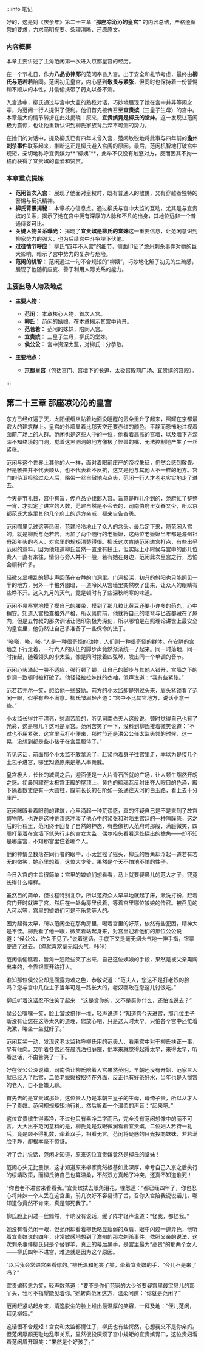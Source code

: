 :::info 笔记

好的，这是对《庆余年》第二十三章 **“那座凉沁沁的皇宫”** 的内容总结，严格遵循您的要求，力求简明扼要、条理清晰、还原原文。

### 内容概要

本章主要讲述了主角范闲第一次进入京都皇宫的经历。

在一个节礼日，作为**八品协律郎**的范闲奉旨入宫。出于安全和礼节考虑，最终由**柳氏与范若若**陪同。范闲初见皇宫，内心感到**敬畏与紧张**，但同时也保持着一份警惕和不顺从的本性，并偷偷携带了药丸以备不测。

入宫途中，柳氏通过与宫中太监的熟稔对话，巧妙地展现了她在宫中并非等闲之辈，为范闲一行人提供了便利。他们首先被传召至**宜贵嫔**（三皇子生母）的宫中。本章最大的情节转折在此处揭晓：原来，**宜贵嫔竟是柳氏的堂妹**。这一发现让范闲极为震惊，也让他重新认识到柳氏家族背后深不可测的势力。

在她们的对话中，提及柳氏已有四年未曾入宫，范闲敏锐地将此事与四年前的**澹州刺杀事件**联系起来，推断这正是柳氏避入宫闱的原因。最后，范闲机智地打破宫中规矩，亲切地称呼宜贵嫔为**“柳姨”**，此举不仅没有触怒对方，反而因其不拘一格而获得了宜贵嫔的喜爱和赞赏。

### 本章重点提炼

*   **范闲首次入宫：** 展现了他面对皇权时，既有普通人的敬畏，又有穿越者独特的警惕与反抗精神。
*   **柳氏背景揭秘：** 本章核心信息点。通过柳氏与宫中太监的互动，尤其是与宜贵嫔的关系，揭示了她在宫中拥有深厚的人脉和不凡的出身，其地位远非一个普通侍妾可比。
*   **关键人物关系曝光：** 揭晓了**宜贵嫔是柳氏的堂妹**这一重要信息，让范闲意识到柳家势力的强大，也为后续宫中斗争埋下伏笔。
*   **过往情节呼应：** 柳氏“四年不入宫”的细节，侧面印证了澹州刺杀事件对她的巨大影响，暗示了宫中势力的复杂与危险。
*   **范闲的机智：** 范闲通过一句不合规矩的“柳姨”，巧妙地化解了初见的生疏感，展现了他随机应变、善于利用人际关系的能力。

### 主要出场人物及地点

*   **主要人物：**
    *   **范闲：** 本章核心人物，首次入宫。
    *   **柳氏：** 范闲的姨娘，在本章揭示其宫中背景。
    *   **范若若：** 范闲的妹妹，陪同入宫。
    *   **宜贵嫔：** 三皇子生母，柳氏的堂妹。
    *   **侯公公：** 宫中资深太监，对柳氏十分恭敬。

*   **主要地点：**
    *   **京都皇宫**（包括宫门、宫墙下的长道、太极宫殿前广场、宜贵嫔的宫殿）。

:::

## 第二十三章 **那座凉沁沁的皇宫**

东方已经红遍了天，太阳缓缓从贴着地面没睡醒的云朵里升了起来，照耀在京都最宏大的建筑群上。皇宫的外墙显着比那天空还要赤红的颜色，平静而恐怖地注视着面前广场上的人群。范闲也是这些人中的一位，他看着高高的宫墙，以及墙下方深深不知终境的门洞，觉着这黑洞洞的地方像极了怪兽的嘴，无法控制地产生了一丝紧张。

范闲与这个世界上其他的人一样，面对着眼前庄严的帝权象征，仍然会感到敬畏。但是敬畏并不代表顺从，也不代表着不反抗，这又是他与其他人不一样的地方。宫门的侍卫检验过众人后，略带一丝自傲地点点头，范闲一行人才老老实实地走了进去。

今天是节礼日，宫中有旨，传八品协律郎入宫。旨意是昨儿个到的，范府忙了整整一宵，才拟定了进宫的人数，范建自然是不会去的，司南伯府里女眷又少，所以京都范氏大族里其他几个府上的远方亲戚，都来自告奋勇。

范闲哪里见过这等热闹，范建冷冷地止了众人的念头。最后定下来，随范闲入宫的，就是柳氏与范若若，再加了两个随行的老嬷嬷，这两位老嬷嬷当年都是澹州祖母那年头的老人，对宫里的规矩清楚得很。柳氏这次肯随范闲进宫打点，有些出乎范闲的意料，因为他知道柳氏虽然一直没有扶正，但实际上小时候与宫中的那几位贵人一直有来往，情份与旁人并不一般，若有她在身边，范闲此次皇宫之行，恐怕会顺利许多。

轻微又显嘈乱的脚步声回荡在安静的门洞里。门洞极深，初升的斜阳也只能照见一半的地方，另外一半格外幽暗，一道冷风从宫墙里突然吹了出来，让众人的眼睛有些睁不开。这入九月的天气，竟是顿时有了些深秋峭寒的味道。

范闲不易察觉地摸了摸自己的腰带，摸到了那几粒比黄豆还要小许多的药丸，心中稍安。知道入宫检查格外严格，所以离府前，他就将自己的暗弩与匕首都藏在了屋内，但是五竹叔的那次训话让他印象极为深刻，所以哪怕是在照理论讲世上最安全的皇宫里，他仍然让自己多准备了一些保命的法子。

“嗒嗒，嗒，嗒。”人是一种很奇怪的动物，人们则一种很奇怪的群体。在安静的宫墙之下行走着，一行六人的队伍的脚步声竟然渐渐统一了起来。同一时落地，同一时抬起，随着领头的小太监，像是同时拨着四弦琴，发出同一个单调的音节。

范闲心头涌起一股不适应，强行顿了顿，让自己的脚步与其他人错开，宫墙之下的步调一致顿时被打破了。他轻轻拉拉妹妹的衣袖，低声说道：“我有些紧张。”

范若若莞尔一笑，想给他一些鼓励。前方的小太监却是别过头来，眉头紧锁看了范闲一眼，似乎有些不满意。柳氏皱眉轻声道：“宫中不比其它地方，说话小意一些。”

小太监长得并不漂亮，愁眉苦脸的，听见司南伯夫人这般说，顿时觉得自己也有了光彩，这是哪儿？这可是皇宫。范闲苦笑了一下，没料到柳氏接着微笑说道：“不过也不用紧张，这宫里我打小便来，那时节还是洪公公任太监头领的时候，这一晃，没想到都是些小孩子在宫里服侍了。”

听见这话，前面那个小太监不敢拿派了，赶紧佝着身子往宫里走，本以为是接几个土包子进宫，哪里知道原来是熟人串亲戚。

皇宫极大，长长的城洞之后，迎面便是一大片青石所就的广场，让人顿生豁然开朗之感。初晨照耀在太极宫正殿的屋顶上，黄色的琉璃瓦反射出夺人眼目的色泽，殿下隔着数丈便有一大圆柱，殿前长长的石阶如一条通往天河的白玉路，看上去十分庄严。

范闲眯眼看着眼前的建筑，心里涌起一种荒谬感，真的怀疑自己是不是来到了故宫博物院。也许是这种荒谬感冲淡了他心中的紧张和对陌生宫廷的一种隔膜感，这之后的行程里，范闲终于回复了自然的神态，有些像初入范府时那般，满脸微笑，四周打量着在宫墙下低头行走的宫女太监，偶尔抬头看看远处探出的檐角——却不知是哪座宫，不知那宫里住着哪个人。

他的神情全数落在同行者的眼中，小太监摇了摇头，柳氏的唇角却浮起一道若有若无的微笑，她心里想着，这位大少爷，果然是个天不怕地不怕的性子。

今日入宫的主旨很简单：宫里的娘娘们想看看，马上就要娶晨儿的范大才子，究竟长得什么模样。

虽然目的简单，但过程特别复杂，所以范府众人早早地就起了床，漱洗打扮，赶着宫门开时就进了宫，然后在一处角房里侯着，等着宫里哪位娘娘的传召。被召见的人可以等，宫里的娘娘们可是不乐意等人的。

因为起得太早，所以范闲坐在那角房里，喝着宫里的好茶，依然有些犯困，精神大是不佳。柳氏看了他一眼，微笑着站起身来，对宫里迎着他们的那位公公说道：“侯公公，许久不见了。”说着这话，手底下又是毫无烟火气地一伸手指，银票便递了过去。（俺就喜欢毫无烟火气，咔咔）

范闲偷偷瞧着，唇角一翘险些笑了出来，自己这位姨娘的手段，果然是被父亲熏陶出来的，全靠银票开路打人。

谁知那位侯公公却是面露为难之色，恭敬说道：“范夫人，您这不是打老奴的脸吗？您与宫中几位主子当年可是一路长大的，老奴哪敢在您这儿讨饭吃。”

柳氏听着这话忍不住笑了起来：“这是赏你的，又不是买你什么，还怕谁说去？”

侯公公嘿嘿一笑，脸上皱纹挤作一堆，轻声说道：“知道您今天进宫，那几位主子断没有让您在这等太久的道理，您放心吧，只是这天时太早，只怕各个宫中还忙着洗漱，略坐一坐就好了。”

范闲耳尖一动，发现这老太监称呼柳氏用的范夫人，看来宫中对于柳氏扶正一事，早有倾向。又听着各宫还在晨洗洒扫庭院，他本来就觉得起得太早，来得太早，听着这话，不由苦笑了一下。

好在侯公公没说错，司南伯让柳氏陪着入宫果然英明，早朝还没有开始，范家三人就已经入了后宫，二位老嬷嬷被招待在外面，反正也有好茶好水，当年也是入惯宫的老人，自不会嫌无聊。

首先去的是宜贵嫔那处，这位贵人乃是本朝三皇子的生母，母倚子贵，所以从才人升了贵嫔。范闲规规矩矩地行礼，然后听着一个温柔的声音：“起来吧。”

这位宜贵嫔生得素净，不过也只有素净二字而已，完全没有范闲想像中的丽不可言。大大出乎范闲意料的是，柳氏竟是双眼微润看着宜贵嫔，二位妇人矜持一礼后，竟是顾不得礼数，牵着双手，相看无言。范闲将疑惑的目光投向妹妹，若若满脸平静，却根本毫不惊讶。

听了会儿说话，范闲才知道，原来这位宜贵嫔竟然是柳氏的堂妹！

范闲心头无比震惊，这才知道原来柳家竟然根基如此深厚，幸亏自己入京之后执行的绥靖政策，而柳氏待自己也算温柔，不然双方真起了冲突，还真不知道谁死！

“你也老不进宫来看看我。”宜贵嫔拭去眼角泪花，埋怨道：“都已经四年了，你也忍心将妹妹一个人丢在这宫里，前几次好不容易请了旨，召你入宫陪我说说话儿，哪知道你竟然不肯来，真是郁死我了。”

柳氏脸上闪过一丝黯然，半晌没有说话，缓了阵才轻声说道：“怪我，都怪我。”

她没有看范闲一眼，但范闲却看着柳氏略显瘦弱的双肩，眼中闪过一道异色，他听着宜贵嫔说的四年，非常敏感地想到了澹州的那次刺杀事件，依照父亲的说法，这次刺杀事件柳氏只是个替罪羊，真正的幕后黑手，是宫里最为“高贵”的那两个女人——柳氏四年不进宫，难道就是因为这个原因。

“以后我会常进宫来看你的。”柳氏温和地笑了笑，牵着宜贵嫔的手，“今儿不是来了吗？”

宜贵嫔转恚为笑，轻声数落道：“要不是你们范家的大少爷要娶宫里最宝贝儿的那丫头，我可不指望能见着你。”她转向范闲这方，温柔问道：“你就是范闲？”

范闲赶紧站起身来，清逸脱尘的脸上堆出最温厚的笑容，一拜及地：“侄儿范闲，拜见柳姨。”

这话很不合规矩！宫女和太监都愣住了，柳氏也有些愕然，心想我又不是你亲妈。但范闲厚颜无耻地乱攀关系，显然很投厌烦了宫中规矩的宜贵嫔胃口，这位贵妇看着范闲眉开眼笑：“果然是个好孩子。”

